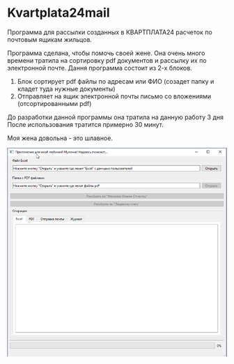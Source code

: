 # Kvartplata24mail
Программа для рассылки созданных в КВАРТПЛАТА24 расчеток по почтовым ящикам жильцов.

Программа сделана, чтобы помочь своей жене. Она очень много времени тратила на сортировку pdf документов и рассылку их по электронной почте.
Дання программа состоит из 2-х блоков. 
1. Блок сортирует pdf файлы по адресам или ФИО (созадет папку и кладет туда нужные документы)
2. Отправляет на ящик электронной почты письмо со вложениями (отсортированными pdf)

До разработки данной программы она тратила на данную работу 3 дня
После использования тратится примерно 30 минут. 

Моя жена довольна - это шлавное.

![alt Screenshot](ScreenShot_1.png "Скриншот программы")
